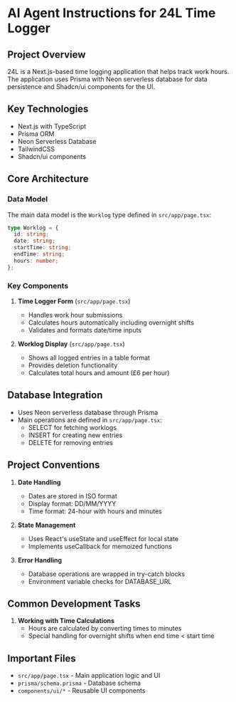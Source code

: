 # AI Agent Instructions for 24L Time Logger

## Project Overview

24L is a Next.js-based time logging application that helps track work hours. The application uses Prisma with Neon serverless database for data persistence and Shadcn/ui components for the UI.

## Key Technologies

- Next.js with TypeScript
- Prisma ORM
- Neon Serverless Database
- TailwindCSS
- Shadcn/ui components

## Core Architecture

### Data Model

The main data model is the `Worklog` type defined in `src/app/page.tsx`:

```typescript
type Worklog = {
  id: string;
  date: string;
  startTime: string;
  endTime: string;
  hours: number;
};
```

### Key Components

1. **Time Logger Form** (`src/app/page.tsx`)
   - Handles work hour submissions
   - Calculates hours automatically including overnight shifts
   - Validates and formats date/time inputs

2. **Worklog Display** (`src/app/page.tsx`)
   - Shows all logged entries in a table format
   - Provides deletion functionality
   - Calculates total hours and amount (£6 per hour)

## Database Integration

- Uses Neon serverless database through Prisma
- Main operations are defined in `src/app/page.tsx`:
  - SELECT for fetching worklogs
  - INSERT for creating new entries
  - DELETE for removing entries

## Project Conventions

1. **Date Handling**
   - Dates are stored in ISO format
   - Display format: DD/MM/YYYY
   - Time format: 24-hour with hours and minutes

2. **State Management**
   - Uses React's useState and useEffect for local state
   - Implements useCallback for memoized functions

3. **Error Handling**
   - Database operations are wrapped in try-catch blocks
   - Environment variable checks for DATABASE_URL

## Common Development Tasks

1. **Working with Time Calculations**
   - Hours are calculated by converting times to minutes
   - Special handling for overnight shifts when end time < start time

## Important Files

- `src/app/page.tsx` - Main application logic and UI
- `prisma/schema.prisma` - Database schema
- `components/ui/*` - Reusable UI components
